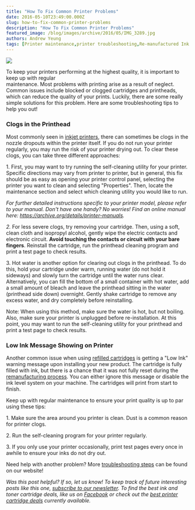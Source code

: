 ```yaml
---
title: "How To Fix Common Printer Problems"
date: 2016-05-10T23:49:00.000Z
slug: how-to-fix-common-printer-problems
description: "How To Fix Common Printer Problems"
featured_image: /blog/images/archive/2016/05/IMG_3289.jpg
authors: Andrew Yeung
tags: [Printer maintenance,printer troubleshooting,Re-manufactured Ink Cartridge,tips]
---
```


[![](/blog/images/IMG_3289.jpg)](/blog/images/IMG%5F3289.jpg)

To keep your printers performing at the highest quality, it is important to keep up with regular   
maintenance. Most problems with printing arise as a result of neglect. Common issues include blocked or clogged cartridges and printheads, which can reduce the quality of your prints. Luckily, there are some really simple solutions for this problem. Here are some troubleshooting tips to help you out!

### Clogs in the Printhead

  
Most commonly seen in [inkjet printers](https://blog.compandsave.com/2013/12/best-inkjet-printers-for-your-home.html), there can sometimes be clogs in the nozzle dropouts within the printer itself. If you do not run your printer regularly, you may run the risk of your printer drying out. To clear these clogs, you can take three different approaches:  
  
1\. First, you may want to try running the self-cleaning utility for your printer. Specific directions may vary from printer to printer, but in general, this fix should be as easy as opening your printer control panel, selecting the printer you want to clean and selecting "Properties". Then, locate the maintenance section and select which cleaning utility you would like to run.   
  
_For further detailed instructions specific to your printer model, please refer to your manual. Don't have one handy? No worries! Find an online manual here: <https://archive.org/details/printer-manuals>._  
  
_2\._ For less severe clogs, try removing your cartridge. Then, using a soft, clean cloth and isopropyl alcohol, gently wipe the electric contacts and electronic circuit. **Avoid touching the contacts or circuit with your bare fingers**. Reinstall the cartridge, run the printhead cleaning program and print a test page to check results.   
  
3\. Hot water is another option for clearing out clogs in the printhead. To do this, hold your cartridge under warm, running water (do not hold it sideways) and slowly turn the cartridge until the water runs clear. Alternatively, you can fill the bottom of a small container with hot water, add a small amount of bleach and leave the printhead sitting in the water (printhead side down) overnight. Gently shake cartridge to remove any excess water, and dry completely before reinstalling.  
  
Note: When using this method, make sure the water is hot, but not boiling. Also, make sure your printer is unplugged before re-installation. At this point, you may want to run the self-cleaning utility for your printhead and print a test page to check results.  
  
### Low Ink Message Showing on Printer

  
Another common issue when using [refilled cartridges](https://www.compandsave.com/about-us) is getting a "Low Ink" warning message upon installing your new product. The cartridge is fully filled with ink, but there is a chance that it was not fully reset during the [remanufacturing process](https://blog.compandsave.com/2014/06/7-steps-process-of-re-manufactured-ink.html). You can either ignore this message or disable the ink level system on your machine. The cartridges will print from start to finish. 

  
Keep up with regular maintenance to ensure your print quality is up to par using these tips:

  
1\. Make sure the area around you printer is clean. Dust is a common reason for printer clogs.

2\. Run the self-cleaning program for your printer regularly. 

3\. If you only use your printer occasionally, print test pages every once in awhile to ensure your inks do not dry out. 

Need help with another problem? More [troubleshooting steps](https://www.compandsave.com/troubleshooting-remanufactured-ink-toner) can be found on our website!

  
_Was this post helpful? If so, let us know! To keep track of future interesting posts like this one, [subscribe to our newsletter](https://www.compandsave.com/welcome/subscribe/). To find the best ink and toner cartridge deals, like us on [Facebook](https://www.facebook.com/compandsave.ink) or check out the [best printer cartridge deals](https://www.compandsave.com/) currently available._ 